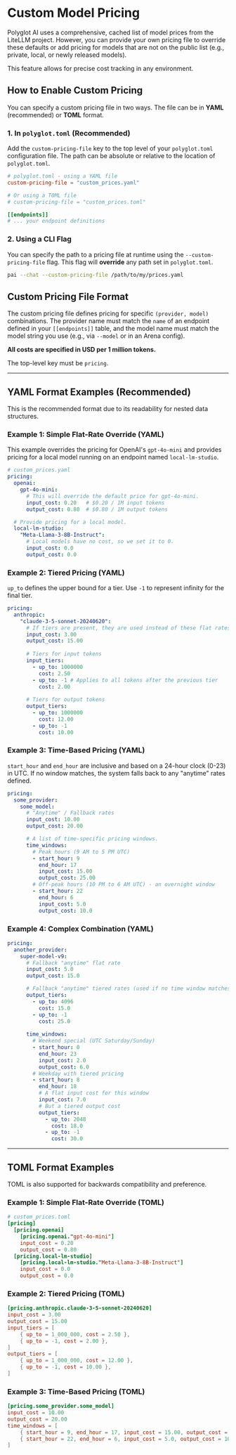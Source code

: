 # Custom Model Pricing

Polyglot AI uses a comprehensive, cached list of model prices from the LiteLLM project. However, you can provide your own pricing file to override these defaults or add pricing for models that are not on the public list (e.g., private, local, or newly released models).

This feature allows for precise cost tracking in any environment.

## How to Enable Custom Pricing

You can specify a custom pricing file in two ways. The file can be in **YAML** (recommended) or **TOML** format.

### 1. In `polyglot.toml` (Recommended)

Add the `custom-pricing-file` key to the top level of your `polyglot.toml` configuration file. The path can be absolute or relative to the location of `polyglot.toml`.

```toml
# polyglot.toml - using a YAML file
custom-pricing-file = "custom_prices.yaml"

# Or using a TOML file
# custom-pricing-file = "custom_prices.toml"

[[endpoints]]
# ... your endpoint definitions
```

### 2. Using a CLI Flag

You can specify the path to a pricing file at runtime using the `--custom-pricing-file` flag. This flag will **override** any path set in `polyglot.toml`.

```bash
pai --chat --custom-pricing-file /path/to/my/prices.yaml
```

## Custom Pricing File Format

The custom pricing file defines pricing for specific `(provider, model)` combinations. The provider name must match the `name` of an endpoint defined in your `[[endpoints]]` table, and the model name must match the model string you use (e.g., via `--model` or in an Arena config).

**All costs are specified in USD per 1 million tokens.**

The top-level key must be `pricing`.

---

## YAML Format Examples (Recommended)

This is the recommended format due to its readability for nested data structures.

### Example 1: Simple Flat-Rate Override (YAML)

This example overrides the pricing for OpenAI's `gpt-4o-mini` and provides pricing for a local model running on an endpoint named `local-lm-studio`.

```yaml
# custom_prices.yaml
pricing:
  openai:
    gpt-4o-mini:
      # This will override the default price for gpt-4o-mini.
      input_cost: 0.20   # $0.20 / 1M input tokens
      output_cost: 0.80  # $0.80 / 1M output tokens

  # Provide pricing for a local model.
  local-lm-studio:
    "Meta-Llama-3-8B-Instruct":
      # Local models have no cost, so we set it to 0.
      input_cost: 0.0
      output_cost: 0.0
```

### Example 2: Tiered Pricing (YAML)

`up_to` defines the upper bound for a tier. Use `-1` to represent infinity for the final tier.

```yaml
pricing:
  anthropic:
    "claude-3-5-sonnet-20240620":
      # If tiers are present, they are used instead of these flat rates.
      input_cost: 3.00
      output_cost: 15.00
      
      # Tiers for input tokens
      input_tiers:
        - up_to: 1000000
          cost: 2.50
        - up_to: -1 # Applies to all tokens after the previous tier
          cost: 2.00
          
      # Tiers for output tokens
      output_tiers:
        - up_to: 1000000
          cost: 12.00
        - up_to: -1
          cost: 10.00
```

### Example 3: Time-Based Pricing (YAML)

`start_hour` and `end_hour` are inclusive and based on a 24-hour clock (0-23) in UTC. If no window matches, the system falls back to any "anytime" rates defined.

```yaml
pricing:
  some_provider:
    some_model:
      # "Anytime" / Fallback rates
      input_cost: 10.00
      output_cost: 20.00

      # A list of time-specific pricing windows.
      time_windows:
        # Peak hours (9 AM to 5 PM UTC)
        - start_hour: 9
          end_hour: 17
          input_cost: 15.00
          output_cost: 25.00
        # Off-peak hours (10 PM to 6 AM UTC) - an overnight window
        - start_hour: 22
          end_hour: 6
          input_cost: 5.0
          output_cost: 10.0
```

### Example 4: Complex Combination (YAML)

```yaml
pricing:
  another_provider:
    super-model-v9:
      # Fallback "anytime" flat rate
      input_cost: 5.0
      output_cost: 15.0

      # Fallback "anytime" tiered rates (used if no time window matches)
      output_tiers:
        - up_to: 4096
          cost: 15.0
        - up_to: -1
          cost: 25.0
      
      time_windows:
        # Weekend special (UTC Saturday/Sunday)
        - start_hour: 0
          end_hour: 23
          input_cost: 2.0
          output_cost: 6.0
        # Weekday with tiered pricing
        - start_hour: 8
          end_hour: 18
          # A flat input cost for this window
          input_cost: 7.0
          # But a tiered output cost
          output_tiers:
            - up_to: 2048
              cost: 18.0
            - up_to: -1
              cost: 30.0
```
---

## TOML Format Examples

TOML is also supported for backwards compatibility and preference.

### Example 1: Simple Flat-Rate Override (TOML)

```toml
# custom_prices.toml
[pricing]
  [pricing.openai]
    [pricing.openai."gpt-4o-mini"]
    input_cost = 0.20
    output_cost = 0.80
  [pricing.local-lm-studio]
    [pricing.local-lm-studio."Meta-Llama-3-8B-Instruct"]
    input_cost = 0.0
    output_cost = 0.0
```

### Example 2: Tiered Pricing (TOML)

```toml
[pricing.anthropic.claude-3-5-sonnet-20240620]
input_cost = 3.00
output_cost = 15.00
input_tiers = [
    { up_to = 1_000_000, cost = 2.50 },
    { up_to = -1, cost = 2.00 },
]
output_tiers = [
    { up_to = 1_000_000, cost = 12.00 },
    { up_to = -1, cost = 10.00 },
]
```

### Example 3: Time-Based Pricing (TOML)

```toml
[pricing.some_provider.some_model]
input_cost = 10.00
output_cost = 20.00
time_windows = [
    { start_hour = 9, end_hour = 17, input_cost = 15.00, output_cost = 25.00 },
    { start_hour = 22, end_hour = 6, input_cost = 5.0, output_cost = 10.0 },
]
```
